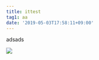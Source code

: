 ```yaml
---
title: ittest
tag1: aa
date: '2019-05-03T17:58:11+09:00'
---
```

adsads

![](/images/uploads/スクリーンショット-2019-01-26-15.29.22.png)
